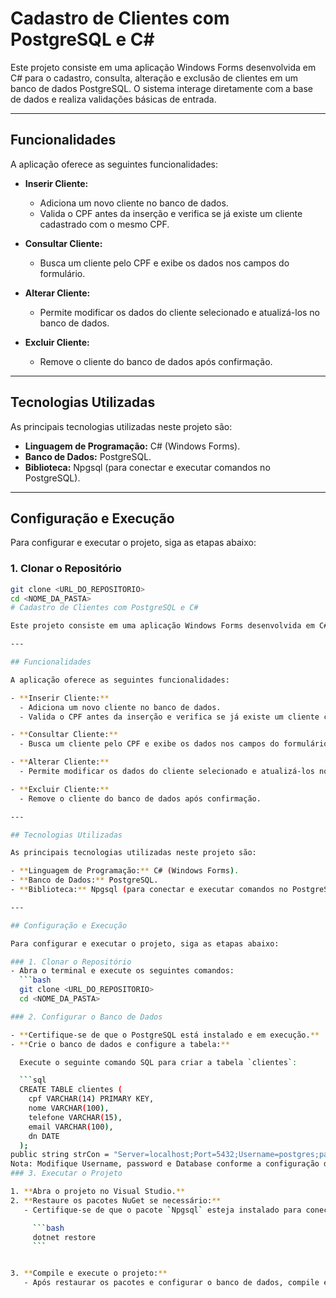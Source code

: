# Cadastro de Clientes com PostgreSQL e C#

Este projeto consiste em uma aplicação Windows Forms desenvolvida em C# para o cadastro, consulta, alteração e exclusão de clientes em um banco de dados PostgreSQL. O sistema interage diretamente com a base de dados e realiza validações básicas de entrada.

---

## Funcionalidades  

A aplicação oferece as seguintes funcionalidades:

- **Inserir Cliente:**  
  - Adiciona um novo cliente no banco de dados.  
  - Valida o CPF antes da inserção e verifica se já existe um cliente cadastrado com o mesmo CPF.  

- **Consultar Cliente:**  
  - Busca um cliente pelo CPF e exibe os dados nos campos do formulário.  

- **Alterar Cliente:**  
  - Permite modificar os dados do cliente selecionado e atualizá-los no banco de dados.  

- **Excluir Cliente:**  
  - Remove o cliente do banco de dados após confirmação.  

---

## Tecnologias Utilizadas  

As principais tecnologias utilizadas neste projeto são:  

- **Linguagem de Programação:** C# (Windows Forms).  
- **Banco de Dados:** PostgreSQL.  
- **Biblioteca:** Npgsql (para conectar e executar comandos no PostgreSQL).  

---

## Configuração e Execução  

Para configurar e executar o projeto, siga as etapas abaixo:

### 1. Clonar o Repositório  
```bash  
git clone <URL_DO_REPOSITORIO>  
cd <NOME_DA_PASTA>  
# Cadastro de Clientes com PostgreSQL e C#

Este projeto consiste em uma aplicação Windows Forms desenvolvida em C# para o cadastro, consulta, alteração e exclusão de clientes em um banco de dados PostgreSQL. O sistema interage diretamente com a base de dados e realiza validações básicas de entrada.

---

## Funcionalidades  

A aplicação oferece as seguintes funcionalidades:

- **Inserir Cliente:**  
  - Adiciona um novo cliente no banco de dados.  
  - Valida o CPF antes da inserção e verifica se já existe um cliente cadastrado com o mesmo CPF.  

- **Consultar Cliente:**  
  - Busca um cliente pelo CPF e exibe os dados nos campos do formulário.  

- **Alterar Cliente:**  
  - Permite modificar os dados do cliente selecionado e atualizá-los no banco de dados.  

- **Excluir Cliente:**  
  - Remove o cliente do banco de dados após confirmação.  

---

## Tecnologias Utilizadas  

As principais tecnologias utilizadas neste projeto são:  

- **Linguagem de Programação:** C# (Windows Forms).  
- **Banco de Dados:** PostgreSQL.  
- **Biblioteca:** Npgsql (para conectar e executar comandos no PostgreSQL).  

---

## Configuração e Execução  

Para configurar e executar o projeto, siga as etapas abaixo:

### 1. Clonar o Repositório  
- Abra o terminal e execute os seguintes comandos:  
  ```bash  
  git clone <URL_DO_REPOSITORIO>  
  cd <NOME_DA_PASTA>

### 2. Configurar o Banco de Dados

- **Certifique-se de que o PostgreSQL está instalado e em execução.**
- **Crie o banco de dados e configure a tabela:**

  Execute o seguinte comando SQL para criar a tabela `clientes`:

  ```sql
  CREATE TABLE clientes (
    cpf VARCHAR(14) PRIMARY KEY,
    nome VARCHAR(100),
    telefone VARCHAR(15),
    email VARCHAR(100),
    dn DATE
  );
public string strCon = "Server=localhost;Port=5432;Username=postgres;password=root;Database=bancox";
Nota: Modifique Username, password e Database conforme a configuração do seu PostgreSQL.
### 3. Executar o Projeto

1. **Abra o projeto no Visual Studio.**
2. **Restaure os pacotes NuGet se necessário:**
   - Certifique-se de que o pacote `Npgsql` esteja instalado para conectar ao PostgreSQL. Você pode restaurar os pacotes NuGet pelo Visual Studio ou pelo terminal com o comando:

     ```bash
     dotnet restore
     ```


3. **Compile e execute o projeto:**
   - Após restaurar os pacotes e configurar o banco de dados, compile e execute o projeto diretamente no Visual Studio.
